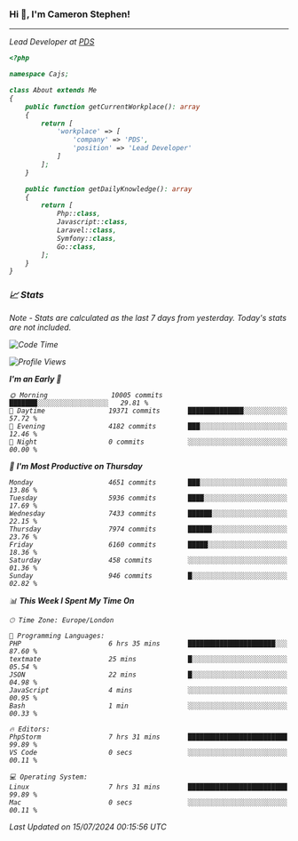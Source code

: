 ### Hi 👋, I'm Cameron Stephen!
<hr>
<p><em>Lead Developer at <a href="https://prindatasolutions.co.uk">PDS</a></p>


```php
<?php

namespace Cajs;

class About extends Me
{
    public function getCurrentWorkplace(): array
    {
        return [
            'workplace' => [
                'company' => 'PDS',
                'position' => 'Lead Developer'
            ]
        ];
    }

    public function getDailyKnowledge(): array
    {
        return [
            Php::class,
            Javascript::class,
            Laravel::class,
            Symfony::class,
            Go::class,
        ];
    }
}
```

### 📈 Stats
<p><em>Note - Stats are calculated as the last 7 days from yesterday. Today's stats are not included.</em></p>


<!--START_SECTION:waka-->
![Code Time](http://img.shields.io/badge/Code%20Time-3%2C874%20hrs%2057%20mins-blue)

![Profile Views](http://img.shields.io/badge/Profile%20Views-0-blue)

**I'm an Early 🐤** 

```text
🌞 Morning                10005 commits       ███████░░░░░░░░░░░░░░░░░░   29.81 % 
🌆 Daytime                19371 commits       ██████████████░░░░░░░░░░░   57.72 % 
🌃 Evening                4182 commits        ███░░░░░░░░░░░░░░░░░░░░░░   12.46 % 
🌙 Night                  0 commits           ░░░░░░░░░░░░░░░░░░░░░░░░░   00.00 % 
```
📅 **I'm Most Productive on Thursday** 

```text
Monday                   4651 commits        ███░░░░░░░░░░░░░░░░░░░░░░   13.86 % 
Tuesday                  5936 commits        ████░░░░░░░░░░░░░░░░░░░░░   17.69 % 
Wednesday                7433 commits        ██████░░░░░░░░░░░░░░░░░░░   22.15 % 
Thursday                 7974 commits        ██████░░░░░░░░░░░░░░░░░░░   23.76 % 
Friday                   6160 commits        █████░░░░░░░░░░░░░░░░░░░░   18.36 % 
Saturday                 458 commits         ░░░░░░░░░░░░░░░░░░░░░░░░░   01.36 % 
Sunday                   946 commits         █░░░░░░░░░░░░░░░░░░░░░░░░   02.82 % 
```


📊 **This Week I Spent My Time On** 

```text
🕑︎ Time Zone: Europe/London

💬 Programming Languages: 
PHP                      6 hrs 35 mins       ██████████████████████░░░   87.60 % 
textmate                 25 mins             █░░░░░░░░░░░░░░░░░░░░░░░░   05.54 % 
JSON                     22 mins             █░░░░░░░░░░░░░░░░░░░░░░░░   04.98 % 
JavaScript               4 mins              ░░░░░░░░░░░░░░░░░░░░░░░░░   00.95 % 
Bash                     1 min               ░░░░░░░░░░░░░░░░░░░░░░░░░   00.33 % 

🔥 Editors: 
PhpStorm                 7 hrs 31 mins       █████████████████████████   99.89 % 
VS Code                  0 secs              ░░░░░░░░░░░░░░░░░░░░░░░░░   00.11 % 

💻 Operating System: 
Linux                    7 hrs 31 mins       █████████████████████████   99.89 % 
Mac                      0 secs              ░░░░░░░░░░░░░░░░░░░░░░░░░   00.11 % 
```


 Last Updated on 15/07/2024 00:15:56 UTC
<!--END_SECTION:waka-->
